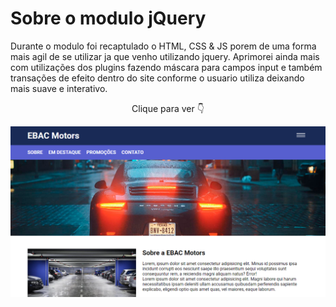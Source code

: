 # Sobre o modulo jQuery

 Durante o modulo foi recaptulado o HTML, CSS & JS porem de uma forma mais agil de se utilizar ja que venho utilizando jquery. Aprimorei ainda mais com utilizações dos plugins fazendo máscara para campos input e também transações de efeito dentro do site conforme o usuario utiliza deixando mais suave e interativo.

<p align="center">Clique para ver 👇</p>

<p align="center">
    <a href="https://ebac-modulo-plugins-jquery.vercel.app/">
        <img src="images/lojaEbacMotors.png" alt="Loja EBAC"></img>
    </a>
</p>